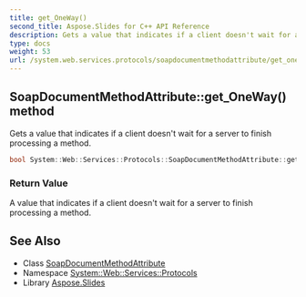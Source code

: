 ```yaml
---
title: get_OneWay()
second_title: Aspose.Slides for C++ API Reference
description: Gets a value that indicates if a client doesn't wait for a server to finish processing a method.
type: docs
weight: 53
url: /system.web.services.protocols/soapdocumentmethodattribute/get_oneway/
---
```

## SoapDocumentMethodAttribute::get_OneWay() method


Gets a value that indicates if a client doesn't wait for a server to finish processing a method.

```cpp
bool System::Web::Services::Protocols::SoapDocumentMethodAttribute::get_OneWay()
```


### Return Value

A value that indicates if a client doesn't wait for a server to finish processing a method.

## See Also

* Class [SoapDocumentMethodAttribute](../)
* Namespace [System::Web::Services::Protocols](../../)
* Library [Aspose.Slides](../../../)